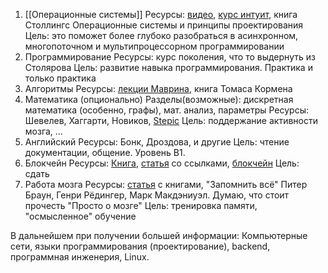 
1. [[Операционные системы]]
	Ресурсы: [видео](https://www.youtube.com/watch?v=i9yFNSBqjTk&list=PL3FD94543311C1980&index=2), [курс интуит](https://intuit.ru/studies/courses/2192/31/info), книга Столлингс Операционные системы и принципы проектирования
	Цель: это поможет более глубоко разобраться в асинхронном, многопоточном и мультипроцессорном программировании
2. Программирование
	Ресурсы: курс поколения, что то выдернуть из Столярова
	Цель: развитие навыка программирования. Практика и только практика
3. Алгоритмы
	Ресурсы: [лекции Маврина](https://www.youtube.com/watch?v=ux2MQ2DJAXk&list=PLrS21S1jm43jtiCPtU2xu8v8NQcbFRVX4), книга Томаса Кормена
4. Математика (опционально)
	Разделы(возможные): дискретная математика (особенно, графы), мат. анализ, параметры 
	Ресурсы: Шевелев, Хаггарти, Новиков, [Stepic](https://stepik.org/lesson/8185/step/1?unit=1398)
	Цель: поддержание активности мозга, …
5. Английский 
	Ресурсы: Бонк, Дроздова, и другие
	Цель: чтение документации, общение. Уровень B1.
6.  Блокчейн
	Ресурсы: [Книга](Книга.md), [статья](https://habr.com/ru/companies/bitfury/articles/425131/) со ссылками, [блокчейн](блокчейн.pdf)
	Цель: сдать 
7. Работа мозга
	Ресурсы: [статья](https://pikabu.ru/story/chto_pochitat_pro_mozg_9117719#comments) с книгами, "Запомнить всё" Питер Браун, Генри Рёдингер, Марк Макдэниуэл. Думаю, что стоит прочесть "Просто о мозге"
	Цель: тренировка памяти, "осмысленное" обучение

В дальнейшем при получении большей информации: 
Компьютерные сети, языки программирования (проектирование), backend, программная инженерия, Linux.